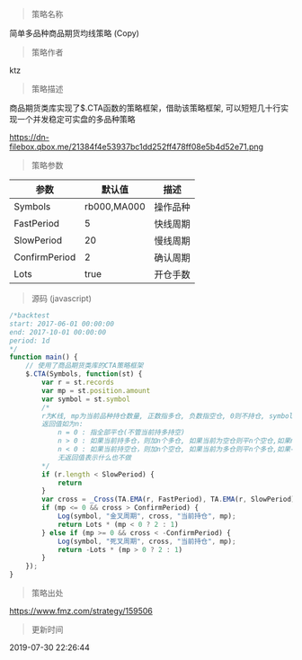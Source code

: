 
> 策略名称

简单多品种商品期货均线策略  (Copy)

> 策略作者

ktz

> 策略描述

商品期货类库实现了$.CTA函数的策略框架，借助该策略框架, 可以短短几十行实现一个并发稳定可实盘的多品种策略

 https://dn-filebox.qbox.me/21384f4e53937bc1dd252ff478ff08e5b4d52e71.png

> 策略参数



|参数|默认值|描述|
|----|----|----|
|Symbols|rb000,MA000|操作品种|
|FastPeriod|5|快线周期|
|SlowPeriod|20|慢线周期|
|ConfirmPeriod|2|确认周期|
|Lots|true|开仓手数|


> 源码 (javascript)

``` javascript
/*backtest
start: 2017-06-01 00:00:00
end: 2017-10-01 00:00:00
period: 1d
*/
function main() {
    // 使用了商品期货类库的CTA策略框架
    $.CTA(Symbols, function(st) {
        var r = st.records
        var mp = st.position.amount
        var symbol = st.symbol
        /*
        r为K线, mp为当前品种持仓数量, 正数指多仓, 负数指空仓, 0则不持仓, symbol指品种名称
        返回值如为n: 
            n = 0 : 指全部平仓(不管当前持多持空)
            n > 0 : 如果当前持多仓，则加n个多仓, 如果当前为空仓则平n个空仓,如果n大于当前持仓, 则反手开多仓
            n < 0 : 如果当前持空仓，则加n个空仓, 如果当前为多仓则平n个多仓,如果-n大于当前持仓, 则反手开空仓
            无返回值表示什么也不做
        */
        if (r.length < SlowPeriod) {
            return
        }
        var cross = _Cross(TA.EMA(r, FastPeriod), TA.EMA(r, SlowPeriod));
        if (mp <= 0 && cross > ConfirmPeriod) {
            Log(symbol, "金叉周期", cross, "当前持仓", mp);
            return Lots * (mp < 0 ? 2 : 1)
        } else if (mp >= 0 && cross < -ConfirmPeriod) {
            Log(symbol, "死叉周期", cross, "当前持仓", mp);
            return -Lots * (mp > 0 ? 2 : 1)
        }
    });
}
```

> 策略出处

https://www.fmz.com/strategy/159506

> 更新时间

2019-07-30 22:26:44

